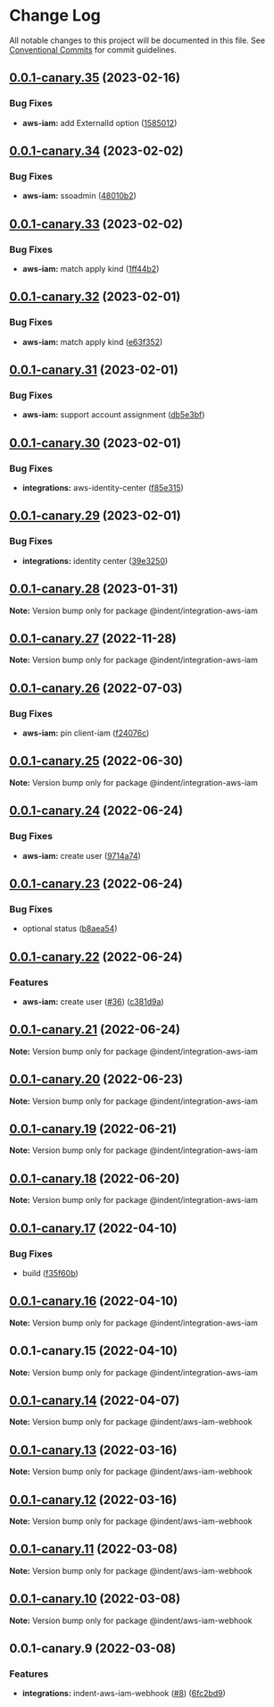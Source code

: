 # Change Log

All notable changes to this project will be documented in this file.
See [Conventional Commits](https://conventionalcommits.org) for commit guidelines.

## [0.0.1-canary.35](https://github.com/indentapis/integrations/compare/@indent/integration-aws-iam@0.0.1-canary.34...@indent/integration-aws-iam@0.0.1-canary.35) (2023-02-16)


### Bug Fixes

* **aws-iam:** add ExternalId option ([1585012](https://github.com/indentapis/integrations/commit/15850124eed150603aad7ee884bdd7b1b51eb793))





## [0.0.1-canary.34](https://github.com/indentapis/integrations/compare/@indent/integration-aws-iam@0.0.1-canary.33...@indent/integration-aws-iam@0.0.1-canary.34) (2023-02-02)


### Bug Fixes

* **aws-iam:** ssoadmin ([48010b2](https://github.com/indentapis/integrations/commit/48010b2569c53e34dfe33336cd63c4734c76f0df))





## [0.0.1-canary.33](https://github.com/indentapis/integrations/compare/@indent/integration-aws-iam@0.0.1-canary.32...@indent/integration-aws-iam@0.0.1-canary.33) (2023-02-02)


### Bug Fixes

* **aws-iam:** match apply kind ([1ff44b2](https://github.com/indentapis/integrations/commit/1ff44b2e35c92c765afa500deea226778b43572d))





## [0.0.1-canary.32](https://github.com/indentapis/integrations/compare/@indent/integration-aws-iam@0.0.1-canary.31...@indent/integration-aws-iam@0.0.1-canary.32) (2023-02-01)


### Bug Fixes

* **aws-iam:** match apply kind ([e63f352](https://github.com/indentapis/integrations/commit/e63f352358b96ee7385d25430fc72025cfdd2133))





## [0.0.1-canary.31](https://github.com/indentapis/integrations/compare/@indent/integration-aws-iam@0.0.1-canary.30...@indent/integration-aws-iam@0.0.1-canary.31) (2023-02-01)


### Bug Fixes

* **aws-iam:** support account assignment ([db5e3bf](https://github.com/indentapis/integrations/commit/db5e3bffda84aec8baedf0e97faebcd4dd6be6fb))





## [0.0.1-canary.30](https://github.com/indentapis/integrations/compare/@indent/integration-aws-iam@0.0.1-canary.29...@indent/integration-aws-iam@0.0.1-canary.30) (2023-02-01)


### Bug Fixes

* **integrations:** aws-identity-center ([f85e315](https://github.com/indentapis/integrations/commit/f85e315d7a8fd2efbede1d3260f4a738afdd5cb7))





## [0.0.1-canary.29](https://github.com/indentapis/integrations/compare/@indent/integration-aws-iam@0.0.1-canary.28...@indent/integration-aws-iam@0.0.1-canary.29) (2023-02-01)


### Bug Fixes

* **integrations:** identity center ([39e3250](https://github.com/indentapis/integrations/commit/39e3250f0a373dbe9782db9b1be995e8a2547e6d))





## [0.0.1-canary.28](https://github.com/indentapis/integrations/compare/@indent/integration-aws-iam@0.0.1-canary.27...@indent/integration-aws-iam@0.0.1-canary.28) (2023-01-31)

**Note:** Version bump only for package @indent/integration-aws-iam





## [0.0.1-canary.27](https://github.com/indentapis/integrations/compare/@indent/integration-aws-iam@0.0.1-canary.26...@indent/integration-aws-iam@0.0.1-canary.27) (2022-11-28)

**Note:** Version bump only for package @indent/integration-aws-iam





## [0.0.1-canary.26](https://github.com/indentapis/integrations/compare/@indent/integration-aws-iam@0.0.1-canary.25...@indent/integration-aws-iam@0.0.1-canary.26) (2022-07-03)


### Bug Fixes

* **aws-iam:** pin client-iam ([f24076c](https://github.com/indentapis/integrations/commit/f24076cb54feeaa0f2c74c8764eac88b16b20ec4))





## [0.0.1-canary.25](https://github.com/indentapis/integrations/compare/@indent/integration-aws-iam@0.0.1-canary.24...@indent/integration-aws-iam@0.0.1-canary.25) (2022-06-30)

**Note:** Version bump only for package @indent/integration-aws-iam





## [0.0.1-canary.24](https://github.com/indentapis/integrations/compare/@indent/integration-aws-iam@0.0.1-canary.23...@indent/integration-aws-iam@0.0.1-canary.24) (2022-06-24)


### Bug Fixes

* **aws-iam:** create user ([9714a74](https://github.com/indentapis/integrations/commit/9714a74d3fb0f5acf19de2a364e60d7572fd7e12))





## [0.0.1-canary.23](https://github.com/indentapis/integrations/compare/@indent/integration-aws-iam@0.0.1-canary.22...@indent/integration-aws-iam@0.0.1-canary.23) (2022-06-24)


### Bug Fixes

* optional status ([b8aea54](https://github.com/indentapis/integrations/commit/b8aea54147dca9620d0d96cc4da3a1c1de1879c7))





## [0.0.1-canary.22](https://github.com/indentapis/integrations/compare/@indent/integration-aws-iam@0.0.1-canary.21...@indent/integration-aws-iam@0.0.1-canary.22) (2022-06-24)


### Features

* **aws-iam:** create user ([#36](https://github.com/indentapis/integrations/issues/36)) ([c381d9a](https://github.com/indentapis/integrations/commit/c381d9a166f4af7df1844be54385c1f66119ee69))





## [0.0.1-canary.21](https://github.com/indentapis/integrations/compare/@indent/integration-aws-iam@0.0.1-canary.20...@indent/integration-aws-iam@0.0.1-canary.21) (2022-06-24)

**Note:** Version bump only for package @indent/integration-aws-iam





## [0.0.1-canary.20](https://github.com/indentapis/integrations/compare/@indent/integration-aws-iam@0.0.1-canary.19...@indent/integration-aws-iam@0.0.1-canary.20) (2022-06-23)

**Note:** Version bump only for package @indent/integration-aws-iam





## [0.0.1-canary.19](https://github.com/indentapis/integrations/compare/@indent/integration-aws-iam@0.0.1-canary.18...@indent/integration-aws-iam@0.0.1-canary.19) (2022-06-21)

**Note:** Version bump only for package @indent/integration-aws-iam





## [0.0.1-canary.18](https://github.com/indentapis/integrations/compare/@indent/integration-aws-iam@0.0.1-canary.17...@indent/integration-aws-iam@0.0.1-canary.18) (2022-06-20)

**Note:** Version bump only for package @indent/integration-aws-iam





## [0.0.1-canary.17](https://github.com/indentapis/integrations/compare/@indent/integration-aws-iam@0.0.1-canary.16...@indent/integration-aws-iam@0.0.1-canary.17) (2022-04-10)


### Bug Fixes

* build ([f35f60b](https://github.com/indentapis/integrations/commit/f35f60be6050a9f50ae5617be3583c6454e0d5d9))





## [0.0.1-canary.16](https://github.com/indentapis/integrations/compare/@indent/integration-aws-iam@0.0.1-canary.15...@indent/integration-aws-iam@0.0.1-canary.16) (2022-04-10)

**Note:** Version bump only for package @indent/integration-aws-iam





## 0.0.1-canary.15 (2022-04-10)

**Note:** Version bump only for package @indent/integration-aws-iam





## [0.0.1-canary.14](https://github.com/indentapis/integrations/compare/@indent/aws-iam-webhook@0.0.1-canary.13...@indent/aws-iam-webhook@0.0.1-canary.14) (2022-04-07)

**Note:** Version bump only for package @indent/aws-iam-webhook





## [0.0.1-canary.13](https://github.com/indentapis/integrations/compare/@indent/aws-iam-webhook@0.0.1-canary.12...@indent/aws-iam-webhook@0.0.1-canary.13) (2022-03-16)

**Note:** Version bump only for package @indent/aws-iam-webhook





## [0.0.1-canary.12](https://github.com/indentapis/integrations/compare/@indent/aws-iam-webhook@0.0.1-canary.11...@indent/aws-iam-webhook@0.0.1-canary.12) (2022-03-16)

**Note:** Version bump only for package @indent/aws-iam-webhook





## [0.0.1-canary.11](https://github.com/indentapis/integrations/compare/@indent/aws-iam-webhook@0.0.1-canary.10...@indent/aws-iam-webhook@0.0.1-canary.11) (2022-03-08)

**Note:** Version bump only for package @indent/aws-iam-webhook





## [0.0.1-canary.10](https://github.com/indentapis/integrations/compare/@indent/aws-iam-webhook@0.0.1-canary.9...@indent/aws-iam-webhook@0.0.1-canary.10) (2022-03-08)

**Note:** Version bump only for package @indent/aws-iam-webhook





## 0.0.1-canary.9 (2022-03-08)


### Features

* **integrations:** indent-aws-iam-webhook ([#8](https://github.com/indentapis/integrations/issues/8)) ([6fc2bd9](https://github.com/indentapis/integrations/commit/6fc2bd99b876bbbfe7cbd4610ada7807309e46e7))

